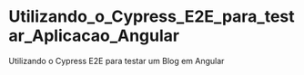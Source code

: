 # Utilizando_o_Cypress_E2E_para_testar_Aplicacao_Angular
Utilizando o Cypress E2E para testar um Blog em Angular
